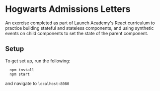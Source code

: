 # Hogwarts Admissions Letters

An exercise completed as part of Launch Academy's React curriculum to practice building stateful and stateless components, and using synthetic events on child components to set the state of the parent component.

## Setup

To get set up, run the following:

```no-highlight 
  npm install
  npm start
```

and navigate to `localhost:8080`
